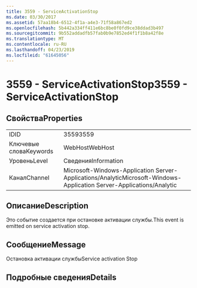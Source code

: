 ```yaml
---
title: 3559 - ServiceActivationStop
ms.date: 03/30/2017
ms.assetid: 57aa18b4-6512-4f1a-a4e3-71f58a867ed2
ms.openlocfilehash: 5b442a334ff411e6bc8be0f0fd9ce38ddad3b497
ms.sourcegitcommit: 9b552addadfb57fab0b9e7852ed4f1f1b8a42f8e
ms.translationtype: MT
ms.contentlocale: ru-RU
ms.lasthandoff: 04/23/2019
ms.locfileid: "61645056"
---
```

# <a name="3559---serviceactivationstop"></a><span data-ttu-id="2b49c-102">3559 - ServiceActivationStop</span><span class="sxs-lookup"><span data-stu-id="2b49c-102">3559 - ServiceActivationStop</span></span>
## <a name="properties"></a><span data-ttu-id="2b49c-103">Свойства</span><span class="sxs-lookup"><span data-stu-id="2b49c-103">Properties</span></span>  
  
|||  
|-|-|  
|<span data-ttu-id="2b49c-104">ID</span><span class="sxs-lookup"><span data-stu-id="2b49c-104">ID</span></span>|<span data-ttu-id="2b49c-105">3559</span><span class="sxs-lookup"><span data-stu-id="2b49c-105">3559</span></span>|  
|<span data-ttu-id="2b49c-106">Ключевые слова</span><span class="sxs-lookup"><span data-stu-id="2b49c-106">Keywords</span></span>|<span data-ttu-id="2b49c-107">WebHost</span><span class="sxs-lookup"><span data-stu-id="2b49c-107">WebHost</span></span>|  
|<span data-ttu-id="2b49c-108">Уровень</span><span class="sxs-lookup"><span data-stu-id="2b49c-108">Level</span></span>|<span data-ttu-id="2b49c-109">Сведения</span><span class="sxs-lookup"><span data-stu-id="2b49c-109">Information</span></span>|  
|<span data-ttu-id="2b49c-110">Канал</span><span class="sxs-lookup"><span data-stu-id="2b49c-110">Channel</span></span>|<span data-ttu-id="2b49c-111">Microsoft-Windows-Application Server-Applications/Analytic</span><span class="sxs-lookup"><span data-stu-id="2b49c-111">Microsoft-Windows-Application Server-Applications/Analytic</span></span>|  
  
## <a name="description"></a><span data-ttu-id="2b49c-112">Описание</span><span class="sxs-lookup"><span data-stu-id="2b49c-112">Description</span></span>  
 <span data-ttu-id="2b49c-113">Это событие создается при остановке активации службы.</span><span class="sxs-lookup"><span data-stu-id="2b49c-113">This event is emitted on service activation stop.</span></span>  
  
## <a name="message"></a><span data-ttu-id="2b49c-114">Сообщение</span><span class="sxs-lookup"><span data-stu-id="2b49c-114">Message</span></span>  
 <span data-ttu-id="2b49c-115">Остановка активации службы</span><span class="sxs-lookup"><span data-stu-id="2b49c-115">Service activation Stop</span></span>  
  
## <a name="details"></a><span data-ttu-id="2b49c-116">Подробные сведения</span><span class="sxs-lookup"><span data-stu-id="2b49c-116">Details</span></span>
